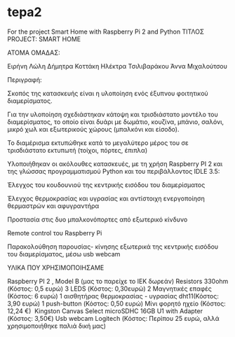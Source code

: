 # tepa2
For the project Smart Home with Raspberry Pi 2 and Python
ΤΙΤΛΟΣ PROJECT: SMART HOME

ΑΤΟΜΑ ΟΜΑΔΑΣ:

Ειρήνη Λώλη
Δήμητρα Κοττάκη
Ηλέκτρα Τσιλιβαράκου
Άννα Μιχαλούτσου

Περιγραφή:

Σκοπός της κατασκευής είναι η υλοποίηση ενός έξυπνου φοιτητικού διαμερίσματος.

Για την υλοποίηση σχεδιάστηκαν κάτοψη και τρισδιάστατο μοντέλο του διαμερίσματος, το οποίο είναι δυάρι με δωμάτιο, κουζίνα, μπάνιο, σαλόνι, μικρό χωλ και εξωτερικούς χώρους (μπαλκόνι και είσοδο).

Το διαμέρισμα εκτυπώθηκε κατά το μεγαλύτερο μέρος του σε τρισδιάστατο εκτυπωτή (τοίχοι, πόρτες, έπιπλα)

Υλοποιήθηκαν οι ακόλουθες κατασκευές, με τη χρήση Raspberry PI 2 και της γλώσσας προγραμματισμού Python και του περιβάλλοντος IDLE 3.5:

Έλεγχος του κουδουνιού της κεντρικής εισόδου του διαμερίσματος

Έλεγχος θερμοκρασίας και υγρασίας και αντίστοιχη ενεργοποίηση θερμαστρών και αφυγραντήρα

Προστασία στις δυο μπαλκονόπορτες από εξωτερικό κίνδυνο

Remote control του Raspberry Pi

Παρακολούθηση παρουσίας- κίνησης εξωτερικά της κεντρικής εισόδου του διαμερίσματος, μέσω usb webcam


ΥΛΙΚΑ ΠΟΥ ΧΡΗΣΙΜΟΠΟΙΗΣΑΜΕ

Raspberry PI 2 , Model B (μας το παρείχε το ΙΕΚ δωρεάν)
Resistors 330ohm (Κόστος: 0,5 ευρώ)
3 LEDS (Κόστος: 0,30ευρώ)
2 Μαγνητικές επαφές (Κόστος: 6 ευρώ)
1 αισθητήρας θερμοκρασίας - υγρασίας dht11(Κόστος: 3,90 ευρώ)
1 push-button (Κόστος: 0,50 ευρώ)
Μίνι φορητό ηχείο (Κόστος: 12,24 €) 
Kingston Canvas Select microSDHC 16GB U1 with Adapter (Κόστος: 3,50€)
Usb webcam Logitech (Κόστος: Περίπου 25 ευρώ, αλλά χρησιμοποιήθηκε παλιά δική μας)

